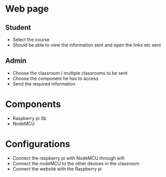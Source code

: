 # Web page

## Student
- Select the course
- Should be able to view the information sent and open the links etc sent 

## Admin 
- Choose the classroom / multiple classrooms to be sent
- Choose the component he has to access
- Send the required information

# Components
- Raspberry pi 3b
- NodeMCU

# Configurations
- Connect the raspberry pi with NodeMCU through wifi
- Connect the nodeMCU to the other devices in the classroom
- Connect the website with the Raspberry pi
